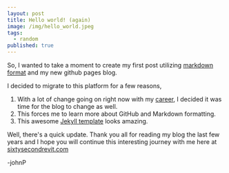 ```yaml
---
layout: post
title: Hello world! (again)
image: /img/hello_world.jpeg
tags:
  - random
published: true
---
```


So, I wanted to take a moment to create my first post utilizing [markdown format](http://www.markdowntutorial.com/) and my new github pages blog.

I decided to migrate to this platform for a few reasons,

1. With a lot of change going on right now with my [career](http://sixtysecondrevit.com/aboutme/), I decided it was time for the blog to change as well.
2. This forces me to learn more about GitHub and Markdown formatting.
3. This awesome [Jekyll template](http://deanattali.com/beautiful-jekyll/) looks amazing.

Well, there's a quick update. Thank you all for reading my blog the last few years and I hope you will continue this interesting journey with me here at [sixtysecondrevit.com](http://www.sixtysecondrevit.com)

-johnP
